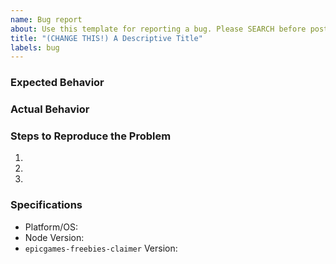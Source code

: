 ```yaml
---
name: Bug report
about: Use this template for reporting a bug. Please SEARCH before posting!
title: "(CHANGE THIS!) A Descriptive Title"
labels: bug
---
```


### Expected Behavior


### Actual Behavior


### Steps to Reproduce the Problem

  1. 
  2. 
  3. 

### Specifications

  - Platform/OS: 
  - Node Version: 
  - `epicgames-freebies-claimer` Version: 
